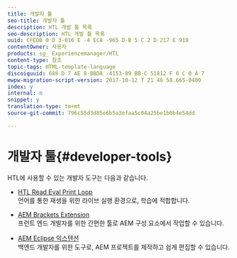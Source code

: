 ```yaml
---
title: 개발자 툴
seo-title: 개발자 툴
description: HTL 개발 툴 목록
seo-description: HTL 개발 툴 목록
uuid: CFEDB 0 D 3-016 E -4 ECA -965 D-B 5 C 2 D 217 E 919
contentOwner: 사용자
products: sg_ Experiencemanager/HTL
content-type: 참조
topic-tags: HTML-template-language
discoiquuid: 688 D 7 AE 8-BBDA -4153-89 BB-C 51812 F 0 C 0 A 7
mwpw-migration-script-version: 2017-10-12 T 21 46 58.665-0400
index: y
internal: n
snippet: y
translation-type: tm+mt
source-git-commit: 796c55d3d85e6b5a3efaa5c04a25be1b0b4e54dd

---
```



# 개발자 툴{#developer-tools}

HTL에 사용할 수 있는 개발자 도구는 다음과 같습니다.

* [HTL Read Eval Print Loop](https://github.com/Adobe-Marketing-Cloud/aem-htl-repl)\
   언어를 통한 재생을 위한 라이브 실행 환경으로, 학습에 적합합니다.

* [AEM Brackets Extension](https://helpx.adobe.com/experience-manager/6-3/sites/developing/using/aem-brackets.html)\
   프런트 엔드 개발자를 위한 간편한 툴로 AEM 구성 요소에서 작업할 수 있습니다.

* [AEM Eclipse 익스텐션](https://helpx.adobe.com/experience-manager/6-3/sites/developing/using/aem-eclipse.html)\
   백엔드 개발자를 위한 도구로, AEM 프로젝트를 제작하고 쉽게 편집할 수 있습니다.

